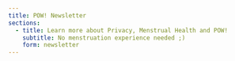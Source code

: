 ```yaml
---
title: POW! Newsletter
sections:
  - title: Learn more about Privacy, Menstrual Health and POW!
    subtitle: No menstruation experience needed ;)
    form: newsletter
---
```

